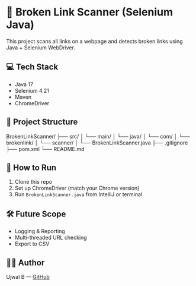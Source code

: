 # 🔗 Broken Link Scanner (Selenium Java)

This project scans all links on a webpage and detects broken links using Java + Selenium WebDriver.

## 💻 Tech Stack
- Java 17
- Selenium 4.21
- Maven
- ChromeDriver

## 📂 Project Structure
BrokenLinkScanner/
├── src/
│ └── main/
│ └── java/
│ └── com/
│ └── brokenlink/
│ └── scanner/
│ └── BrokenLinkScanner.java
├── .gitignore
├── pom.xml
└── README.md


## 🚀 How to Run
1. Clone this repo
2. Set up ChromeDriver (match your Chrome version)
3. Run `BrokenLinkScanner.java` from IntelliJ or terminal

## 🛠 Future Scope
- Logging & Reporting
- Multi-threaded URL checking
- Export to CSV

## 👨‍💻 Author
Ujwal B — [GitHub](https://github.com/ujwalb0007)
